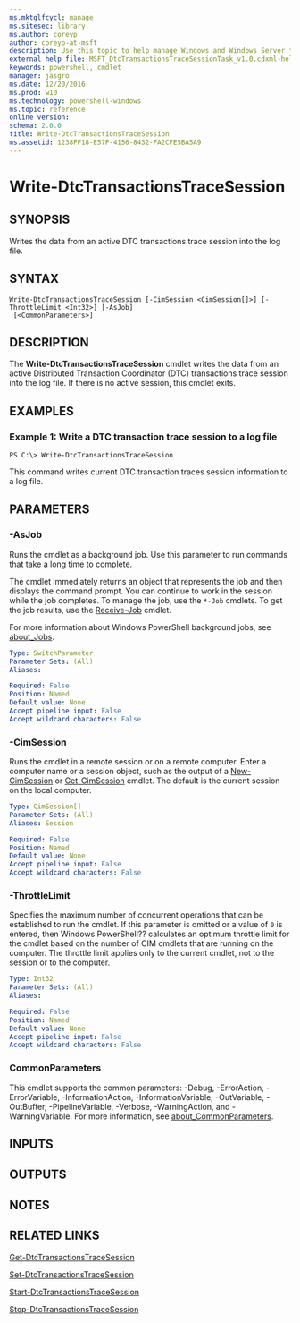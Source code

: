 ```yaml
---
ms.mktglfcycl: manage
ms.sitesec: library
ms.author: coreyp
author: coreyp-at-msft
description: Use this topic to help manage Windows and Windows Server technologies with Windows PowerShell.
external help file: MSFT_DtcTransactionsTraceSessionTask_v1.0.cdxml-help.xml
keywords: powershell, cmdlet
manager: jasgro
ms.date: 12/20/2016
ms.prod: w10
ms.technology: powershell-windows
ms.topic: reference
online version: 
schema: 2.0.0
title: Write-DtcTransactionsTraceSession
ms.assetid: 1238FF18-E57F-4156-8432-FA2CFE5BA5A9
---
```


# Write-DtcTransactionsTraceSession

## SYNOPSIS
Writes the data from an active DTC transactions trace session into the log file.

## SYNTAX

```
Write-DtcTransactionsTraceSession [-CimSession <CimSession[]>] [-ThrottleLimit <Int32>] [-AsJob]
 [<CommonParameters>]
```

## DESCRIPTION
The **Write-DtcTransactionsTraceSession** cmdlet writes the data from an active Distributed Transaction Coordinator (DTC) transactions trace session into the log file.
If there is no active session, this cmdlet  exits.

## EXAMPLES

### Example 1: Write a DTC transaction trace session to a log file
```
PS C:\> Write-DtcTransactionsTraceSession
```

This command writes current DTC transaction traces session information to a log file.

## PARAMETERS

### -AsJob
Runs the cmdlet as a background job. Use this parameter to run commands that take a long time to complete. 

The cmdlet immediately returns an object that represents the job and then displays the command prompt. 
You can continue to work in the session while the job completes. 
To manage the job, use the `*-Job` cmdlets. 
To get the job results, use the [Receive-Job](http://go.microsoft.com/fwlink/?LinkID=113372) cmdlet. 

For more information about Windows PowerShell background jobs, see [about_Jobs](http://go.microsoft.com/fwlink/?LinkID=113251).

```yaml
Type: SwitchParameter
Parameter Sets: (All)
Aliases: 

Required: False
Position: Named
Default value: None
Accept pipeline input: False
Accept wildcard characters: False
```

### -CimSession
Runs the cmdlet in a remote session or on a remote computer.
Enter a computer name or a session object, such as the output of a [New-CimSession](http://go.microsoft.com/fwlink/p/?LinkId=227967) or [Get-CimSession](http://go.microsoft.com/fwlink/p/?LinkId=227966) cmdlet.
The default is the current session on the local computer.

```yaml
Type: CimSession[]
Parameter Sets: (All)
Aliases: Session

Required: False
Position: Named
Default value: None
Accept pipeline input: False
Accept wildcard characters: False
```

### -ThrottleLimit
Specifies the maximum number of concurrent operations that can be established to run the cmdlet.
If this parameter is omitted or a value of `0` is entered, then Windows PowerShell?? calculates an optimum throttle limit for the cmdlet based on the number of CIM cmdlets that are running on the computer.
The throttle limit applies only to the current cmdlet, not to the session or to the computer.

```yaml
Type: Int32
Parameter Sets: (All)
Aliases: 

Required: False
Position: Named
Default value: None
Accept pipeline input: False
Accept wildcard characters: False
```

### CommonParameters
This cmdlet supports the common parameters: -Debug, -ErrorAction, -ErrorVariable, -InformationAction, -InformationVariable, -OutVariable, -OutBuffer, -PipelineVariable, -Verbose, -WarningAction, and -WarningVariable. For more information, see [about_CommonParameters](http://go.microsoft.com/fwlink/?LinkID=113216).

## INPUTS

## OUTPUTS

## NOTES

## RELATED LINKS

[Get-DtcTransactionsTraceSession](./get-dtctransactionstracesession.md)

[Set-DtcTransactionsTraceSession](./set-dtctransactionstracesession.md)

[Start-DtcTransactionsTraceSession](./start-dtctransactionstracesession.md)

[Stop-DtcTransactionsTraceSession](./stop-dtctransactionstracesession.md)


